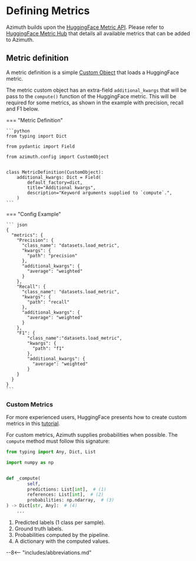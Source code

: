 # Defining Metrics

Azimuth builds upon
the [HuggingFace Metric API](https://huggingface.co/docs/datasets/loading_metrics.html). Please
refer to [HuggingFace Metric Hub](https://github.com/huggingface/datasets/tree/master/metrics)
that details all available metrics that can be added to Azimuth.

## Metric definition

A metric definition is a simple [Custom Object](../index.md) that loads a HuggingFace metric.

The metric custom object has an extra-field `additional_kwargs` that will be pass to the `compute()`
function of the HuggingFace metric. This will be required for some metrics, as shown in the example
with precision, recall and F1 below.

=== "Metric Definition"

    ```python
    from typing import Dict

    from pydantic import Field

    from azimuth.config import CustomObject


    class MetricDefinition(CustomObject):
        additional_kwargs: Dict = Field(
            default_factory=dict,
            title="Additional kwargs",
            description="Keyword arguments supplied to `compute`.",
        )
    ```

=== "Config Example"

    ``` json
    {
      "metrics": {
        "Precision": {
          "class_name": "datasets.load_metric",
          "kwargs": {
            "path": "precision"
          },
          "additional_kwargs": {
            "average": "weighted"
          }
        },
        "Recall": {
          "class_name": "datasets.load_metric",
          "kwargs": {
            "path": "recall"
          },
          "additional_kwargs": {
            "average": "weighted"
          }
        },
        "F1": {
            "class_name":"datasets.load_metric",
            "kwargs": {
              "path": "f1"
            },
            "additional_kwargs": {
              "average": "weighted"
            }
        }
      }
    }
    ```

### Custom Metrics

For more experienced users, HuggingFace presents how to create custom metrics in
this [tutorial](https://huggingface.co/docs/datasets/v2.0.0/en/how_to_metrics).

For custom metrics, Azimuth supplies probabilities when possible. The `compute` method must follow
this signature:

```python
from typing import Any, Dict, List

import numpy as np


def _compute(
        self,
        predictions: List[int],  # (1)
        references: List[int],  # (2)
        probabilities: np.ndarray,  # (3)
) -> Dict[str, Any]:  # (4)
    ...
```

1. Predicted labels (1 class per sample).
2. Ground truth labels.
3. Probabilities computed by the pipeline.
4. A dictionary with the computed values.

--8<-- "includes/abbreviations.md"
